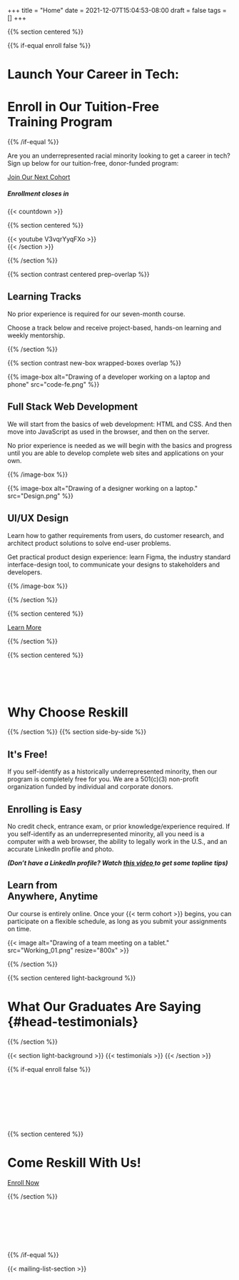 +++
title = "Home"
date = 2021-12-07T15:04:53-08:00
draft = false
tags = []
+++

{{% section centered %}}

{{% if-equal enroll false %}}

<h1 class="header-text">Launch Your Career in Tech:</h1>

# Enroll in Our Tuition-Free <br> Training Program
{{% /if-equal %}}
<p class="header-footnote">
Are you an underrepresented racial minority looking to get a career in tech? Sign up below for our tuition-free, donor-funded program:
</p>

<a class="button-like standout" target="_blank" href="https://enrollment.reskillamericans.org/">Join Our Next Cohort</a>

 ##### Enrollment closes in
{{< countdown >}}

{{% section centered %}}
<div style="max-width: 800px; margin: auto;">
{{< youtube V3vqrYyqFXo >}}
</div>
{{< /section >}}

{{% /section %}}


{{% section contrast centered prep-overlap %}}

## Learning Tracks

No prior experience is required for our seven-month course.

Choose a track below and receive project-based, hands-on learning and weekly
mentorship.

{{% /section %}}
<div class="leftoverlap">

{{% section contrast new-box wrapped-boxes overlap %}}

{{% image-box alt="Drawing of a developer working on a laptop and phone"
    src="code-fe.png" %}}
<div class="left-box">

## Full Stack Web Development 
</div>

We will start from the basics of web development: HTML and CSS. And then move into JavaScript as used in the browser, and then on the server.

No prior experience is needed as we will begin with the basics and progress until you are able to develop complete web sites and applications on your own.


{{% /image-box %}}

{{% image-box alt="Drawing of a designer working on a laptop."
    src="Design.png" %}}
<div class="left-box">

## UI/UX Design

</div>


Learn how to gather requirements from users, do customer research, and architect product solutions to solve end-user problems.

Get practical product design experience: learn Figma, the industry standard interface-design tool, to communicate your designs to stakeholders and developers.

{{% /image-box %}}

{{% /section %}}
</div>
{{% section  centered  %}}

<a class="button-like standout" href="/learn-more">Learn More</a>

{{% /section %}}

{{% section  centered  %}}

<div style="padding-top:50px;">

# Why Choose Reskill

</div>
{{% /section %}}
{{% section side-by-side %}}

<div>

## It's Free!

If you self-identify as a historically underrepresented minority, then
our program is completely free for you. We are a 501(c)(3) non-profit
organization funded by individual and corporate donors.

## Enrolling is Easy
No credit check, entrance exam, or prior knowledge/experience required. If you self-identify as an underrepresented minority, all you need is a computer with a web browser, the ability to legally work in the U.S., and an accurate LinkedIn profile and photo.

<i>
<b>
(Don’t have a LinkedIn profile? Watch <a href="https://www.youtube.com/watch?v=iubjqvaqZHM" target="_blank"> this video </a> to get some topline tips) 
</b>
</i>

## Learn from<br>Anywhere, Anytime

Our course is entirely online. Once your {{< term cohort >}} begins, you can
participate on a flexible schedule, as long as you submit your assignments
on time.


</div>

{{< image alt="Drawing of a team meeting on a tablet."
    src="Working_01.png" resize="800x" >}}

{{% /section %}}


{{% section centered light-background %}}

# What Our Graduates Are Saying {#head-testimonials}

{{% /section %}}

{{< section light-background >}}
{{< testimonials >}}
{{< /section >}}

{{% if-equal enroll false %}}

<div style="padding-top:100px;padding-bottom:100px;">

{{% section centered  %}}

# Come Reskill With Us!


<a class="button-like standout" target="_blank" href="https://reskill-form.netlify.app/">Enroll Now</a>

{{% /section %}}
</div>
{{% /if-equal %}}

{{< mailing-list-section >}}

